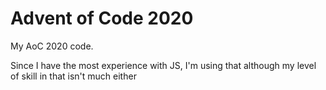 # Advent of Code 2020

My AoC 2020 code.

Since I have the most experience with JS, I'm using that although my level of skill in that isn't much either